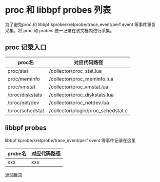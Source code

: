 # proc 和 libbpf probes 列表

为了避免proc 和 libbpf kprobe/kretprobe/trace\_event/perf event 等事件重复采集，将 proc 和 probes 统一记录在该文档内进行采集。

## proc 记录入口

| proc名 | 对应代码路径 |
| ----- | --------- |
| proc/stat | /collector/proc\_stat.lua |
| proc/meminfo | /collector/proc\_meminfo.lua |
| proc/vmstat | /collector/proc\_vmstat.lua |
| /proc/diskstats | /collector/proc\_diskstats.lua |
| /proc/net/dev | /collector/proc\_netdev.lua |
| /proc/schedstat | /collector/plugin/proc\_schedstat.c |

## libbpf probes

libbpf kprobe/kretprobe/trace\_event/perf event 等事件记录在这里

| probe名 | 对应代码路径 |
| ----- | --------- |
|  xxx | xxx |

[返回目录](/guide)
